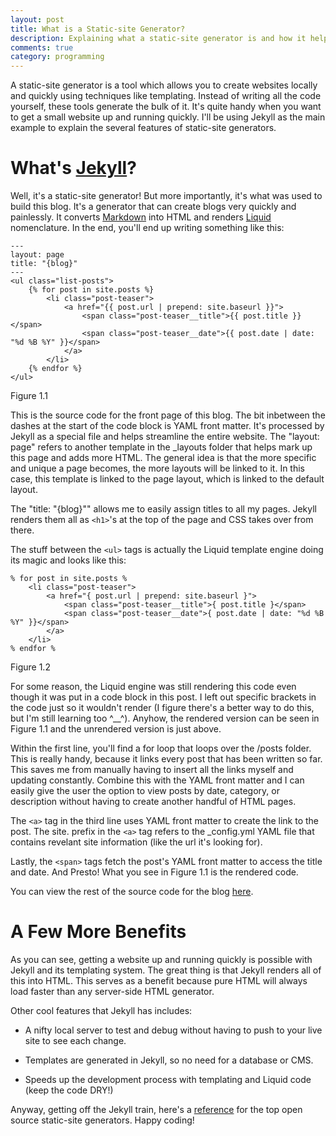 ```yaml
---
layout: post
title: What is a Static-site Generator?
description: Explaining what a static-site generator is and how it help speed up the development process.
comments: true
category: programming
---
```


A static-site generator is a tool which allows you to create websites locally and 
quickly using techniques like templating. Instead of writing all the code yourself, these
tools generate the bulk of it. It's quite handy when you want to get a small website up
and running quickly. I'll be using Jekyll as the main example to explain the several
features of static-site generators.

What's [Jekyll](https://jekyllrb.com/)?
==============

Well, it's a static-site generator! But more importantly, it's what was used to build
this blog. It's a generator that can create blogs very quickly and painlessly.
It converts [Markdown](https://daringfireball.net/projects/markdown/) into HTML and renders 
[Liquid](https://github.com/Shopify/liquid/wiki)
nomenclature. In the end, you'll end up writing something like this:

    ---
    layout: page
    title: "{blog}"
    ---
    <ul class="list-posts">
        {% for post in site.posts %}
            <li class="post-teaser">
                <a href="{{ post.url | prepend: site.baseurl }}">
                    <span class="post-teaser__title">{{ post.title }}</span>
                    <span class="post-teaser__date">{{ post.date | date: "%d %B %Y" }}</span>
                </a>
            </li>
        {% endfor %}
    </ul>

Figure 1.1

This is the source code for the front page of this blog. The bit inbetween the dashes at the
start of the code block is YAML front matter. It's processed by Jekyll as a special file and
helps streamline the entire website. The "layout: page" refers to another template in the 
_layouts folder that helps mark up this page and adds more HTML. The general idea is that the more specific and
unique a page becomes, the more layouts will be linked to it. In this case, this template is
linked to the page layout, which is linked to the default layout.

The "title: "{blog}"" allows me to easily assign titles to all my pages. Jekyll renders them
all as `<h1>`'s at the top of the page and CSS takes over from there.

The stuff between the `<ul>` tags is actually the Liquid template engine doing its magic and
looks like this:

    % for post in site.posts %
        <li class="post-teaser">
            <a href="{ post.url | prepend: site.baseurl }">
                <span class="post-teaser__title">{ post.title }</span>
                <span class="post-teaser__date">{ post.date | date: "%d %B %Y" }}</span>
            </a>
        </li>
    % endfor %

Figure 1.2

For some reason, the Liquid engine was still rendering this code even though it was put in
a code block in this post. I left out specific brackets in the code just so it wouldn't render (I figure
there's a better way to do this, but I'm still learning too ^__^). Anyhow, the rendered
version can be seen in Figure 1.1 and the unrendered version is just above.

Within the first line, you'll find a for loop that loops over the /posts folder. This is really handy, because it links every
post that has been written so far. This saves me from manually having
to insert all the links myself and updating constantly. Combine this with the YAML front matter and I can easily
give the user the option to view posts by date, category, or description without having to create another handful of HTML pages.

The `<a>` tag in the third line uses YAML front matter to create the link to the post. The site. prefix in the `<a>` tag refers to the _config.yml YAML file that contains revelant site information (like the url it's looking for).

Lastly, the `<span>` tags fetch the post's YAML front matter to access the title and date. And Presto! What you see in Figure 1.1 is the rendered code.

You	can view the rest of the source code for the blog [here](https://github.com/dvrico/dvrico.github.io).

A Few More Benefits
===================

As you can see, getting a website up and running quickly is possible with Jekyll and
its templating system. The great thing is that Jekyll renders all of this into HTML.
This serves as a benefit because pure HTML will always load faster than any server-side 
HTML generator.

Other cool features that Jekyll has includes:

*   <p>A nifty local server to test and debug without having to push to your live site to see 
    each change.</p>
*   <p>Templates are generated in Jekyll, so no need for a database or CMS.</p>
*   <p>Speeds up the development process with templating and Liquid code (keep the code DRY!)</p>

Anyway, getting off the Jekyll train, here's a [reference](https://www.staticgen.com/) for
the top open source static-site generators. Happy coding! 

